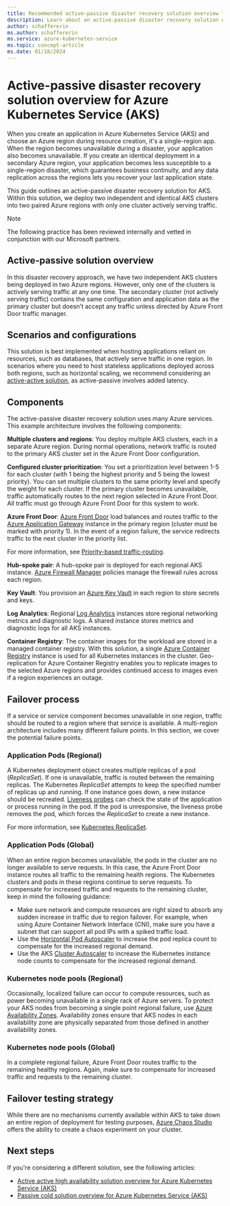 ```yaml
---
title: Recommended active-passive disaster recovery solution overview for Azure Kubernetes Service (AKS)
description: Learn about an active-passive disaster recovery solution overview for Azure Kubernetes Service (AKS).
author: schaffererin
ms.author: schaffererin
ms.service: azure-kubernetes-service
ms.topic: concept-article
ms.date: 01/18/2024
---
```


# Active-passive disaster recovery solution overview for Azure Kubernetes Service (AKS)

When you create an application in Azure Kubernetes Service (AKS) and choose an Azure region during resource creation, it's a single-region app. When the region becomes unavailable during a disaster, your application also becomes unavailable. If you create an identical deployment in a secondary Azure region, your application becomes less susceptible to a single-region disaster, which guarantees business continuity, and any data replication across the regions lets you recover your last application state.

This guide outlines an active-passive disaster recovery solution for AKS. Within this solution, we deploy two independent and identical AKS clusters into two paired Azure regions with only one cluster actively serving traffic.

> [!NOTE]
> The following practice has been reviewed internally and vetted in conjunction with our Microsoft partners.

## Active-passive solution overview

In this disaster recovery approach, we have two independent AKS clusters being deployed in two Azure regions. However, only one of the clusters is actively serving traffic at any one time. The secondary cluster (not actively serving traffic) contains the same configuration and application data as the primary cluster but doesn’t accept any traffic unless directed by Azure Front Door traffic manager.

## Scenarios and configurations

This solution is best implemented when hosting applications reliant on resources, such as databases, that actively serve traffic in one region. In scenarios where you need to host stateless applications deployed across both regions, such as horizontal scaling, we recommend considering an [active-active solution](./active-active-solution.md), as active-passive involves added latency.

## Components

The active-passive disaster recovery solution uses many Azure services. This example architecture involves the following components:

**Multiple clusters and regions**: You deploy multiple AKS clusters, each in a separate Azure region. During normal operations, network traffic is routed to the primary AKS cluster set in the Azure Front Door configuration.

**Configured cluster prioritization**: You set a prioritization level between 1-5 for each cluster (with 1 being the highest priority and 5 being the lowest priority). You can set multiple clusters to the same priority level and specify the weight for each cluster. If the primary cluster becomes unavailable, traffic automatically routes to the next region selected in Azure Front Door. All traffic must go through Azure Front Door for this system to work.

**Azure Front Door**: [Azure Front Door](../frontdoor/front-door-overview.md) load balances and routes traffic to the [Azure Application Gateway](../application-gateway/overview.md) instance in the primary region (cluster must be marked with priority 1). In the event of a region failure, the service redirects traffic to the next cluster in the priority list.

For more information, see [Priority-based traffic-routing](../frontdoor/routing-methods.md#priority-based-traffic-routing).

**Hub-spoke pair**: A hub-spoke pair is deployed for each regional AKS instance. [Azure Firewall Manager](../firewall-manager/overview.md) policies manage the firewall rules across each region.

**Key Vault**: You provision an [Azure Key Vault](../key-vault/general/overview.md) in each region to store secrets and keys.

**Log Analytics**: Regional [Log Analytics](../azure-monitor/logs/log-analytics-overview.md) instances store regional networking metrics and diagnostic logs. A shared instance stores metrics and diagnostic logs for all AKS instances.

**Container Registry**: The container images for the workload are stored in a managed container registry. With this solution, a single [Azure Container Registry](../container-registry/container-registry-intro.md) instance is used for all Kubernetes instances in the cluster. Geo-replication for Azure Container Registry enables you to replicate images to the selected Azure regions and provides continued access to images even if a region experiences an outage.

## Failover process

If a service or service component becomes unavailable in one region, traffic should be routed to a region where that service is available. A multi-region architecture includes many different failure points. In this section, we cover the potential failure points.

### Application Pods (Regional)

A Kubernetes deployment object creates multiple replicas of a pod (*ReplicaSet*). If one is unavailable, traffic is routed between the remaining replicas. The Kubernetes *ReplicaSet* attempts to keep the specified number of replicas up and running. If one instance goes down, a new instance should be recreated. [Liveness probes](../container-instances/container-instances-liveness-probe.md) can check the state of the application or process running in the pod. If the pod is unresponsive, the liveness probe removes the pod, which forces the *ReplicaSet* to create a new instance.

For more information, see [Kubernetes ReplicaSet](https://kubernetes.io/docs/concepts/workloads/controllers/replicaset/).

### Application Pods (Global)

When an entire region becomes unavailable, the pods in the cluster are no longer available to serve requests. In this case, the Azure Front Door instance routes all traffic to the remaining health regions. The Kubernetes clusters and pods in these regions continue to serve requests. To compensate for increased traffic and requests to the remaining cluster, keep in mind the following guidance:

- Make sure network and compute resources are right sized to absorb any sudden increase in traffic due to region failover. For example, when using Azure Container Network Interface (CNI), make sure you have a subnet that can support all pod IPs with a spiked traffic load.
- Use the [Horizontal Pod Autoscaler](./concepts-scale.md#horizontal-pod-autoscaler) to increase the pod replica count to compensate for the increased regional demand.
- Use the AKS [Cluster Autoscaler](./cluster-autoscaler.md) to increase the Kubernetes instance node counts to compensate for the increased regional demand.

### Kubernetes node pools (Regional)

Occasionally, localized failure can occur to compute resources, such as power becoming unavailable in a single rack of Azure servers. To protect your AKS nodes from becoming a single point regional failure, use [Azure Availability Zones](./availability-zones.md). Availability zones ensure that AKS nodes in each availability zone are physically separated from those defined in another availability zones.

### Kubernetes node pools (Global)

In a complete regional failure, Azure Front Door routes traffic to the remaining healthy regions. Again, make sure to compensate for increased traffic and requests to the remaining cluster.

## Failover testing strategy

While there are no mechanisms currently available within AKS to take down an entire region of deployment for testing purposes, [Azure Chaos Studio](../chaos-studio/chaos-studio-overview.md) offers the ability to create a chaos experiment on your cluster.

## Next steps

If you're considering a different solution, see the following articles:

- [Active active high availability solution overview for Azure Kubernetes Service (AKS)](./active-active-solution.md)
- [Passive cold solution overview for Azure Kubernetes Service (AKS)](./passive-cold-solution.md)
